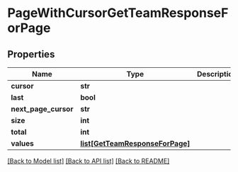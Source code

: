 # PageWithCursorGetTeamResponseForPage

## Properties
Name | Type | Description | Notes
------------ | ------------- | ------------- | -------------
**cursor** | **str** |  | [optional] 
**last** | **bool** |  | [optional] 
**next_page_cursor** | **str** |  | [optional] 
**size** | **int** |  | [optional] 
**total** | **int** |  | [optional] 
**values** | [**list[GetTeamResponseForPage]**](GetTeamResponseForPage.md) |  | [optional] 

[[Back to Model list]](../README.md#documentation-for-models) [[Back to API list]](../README.md#documentation-for-api-endpoints) [[Back to README]](../README.md)

